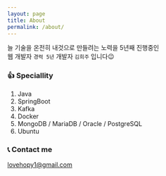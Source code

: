 ```yaml
---
layout: page
title: About
permalink: /about/
---
```


늘 기술을 온전히 내것으로 만들려는 노력을 5년째 진행중인 \
웹 개발자 `경력 5년` 개발자 `김희주` 입니다😉


### 👍 Speciallity

1. Java
2. SpringBoot
3. Kafka
4. Docker
5. MongoDB / MariaDB / Oracle / PostgreSQL
6. Ubuntu

### 📞 Contact me

[lovehopy1@gmail.com](mailto:lovehopy1@gmail.com)
